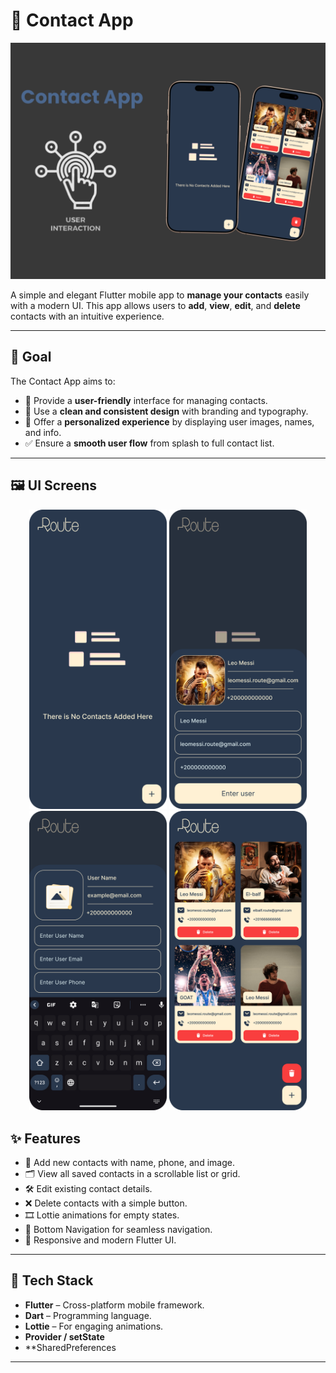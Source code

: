 # 📇 Contact App

![cover](https://github.com/yomna22-ym/contact/blob/master/assets/contact.png)

A simple and elegant Flutter mobile app to **manage your contacts** easily with a modern UI. This app allows users to **add**, **view**, **edit**, and **delete** contacts with an intuitive experience.

---

## 🚀 Goal

The Contact App aims to:
- 🧭 Provide a **user-friendly** interface for managing contacts.
- 🎨 Use a **clean and consistent design** with branding and typography.
- 👤 Offer a **personalized experience** by displaying user images, names, and info.
- ✅ Ensure a **smooth user flow** from splash to full contact list.

---

## 🖼️ UI Screens

<p align="center">
  <img src="assets/Home%20Screen.png" width="220"/>
  <img src="assets/Bottom%20Nav%20bar%20Data%20Entered.png" width="220"/>
  <img src="assets/Bottom%20Nav%20bar%20Keybord%20Open.png" width="220"/>
    <img src="assets/elbalf.png" width="220"/>
</p>


## ✨ Features

- 🧾 Add new contacts with name, phone, and image.
- 🗂️ View all saved contacts in a scrollable list or grid.
- 🛠️ Edit existing contact details.
- ❌ Delete contacts with a simple button.
- 🎞️ Lottie animations for empty states.
- 🧭 Bottom Navigation for seamless navigation.
- 📱 Responsive and modern Flutter UI.

---

## 🧰 Tech Stack

- **Flutter** – Cross-platform mobile framework.
- **Dart** – Programming language.
- **Lottie** – For engaging animations.
- **Provider / setState**
- **SharedPreferences 

---

